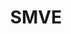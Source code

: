 ---
category: history
published: true
event_date: '2020-06-20'
distance: '168000'
time: '23:03:00'
ranking: '3'
surface: Trail
highlight: false
title: SMVE
---